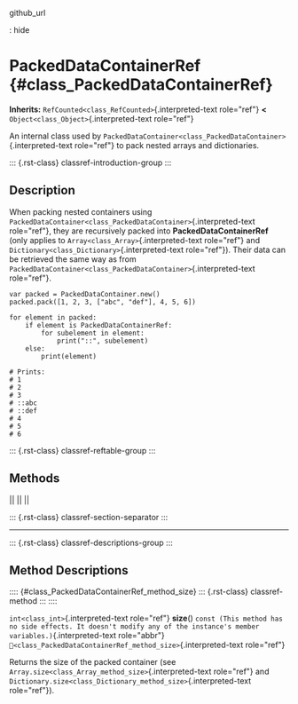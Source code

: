github_url

:   hide

# PackedDataContainerRef {#class_PackedDataContainerRef}

**Inherits:** `RefCounted<class_RefCounted>`{.interpreted-text
role="ref"} **\<** `Object<class_Object>`{.interpreted-text role="ref"}

An internal class used by
`PackedDataContainer<class_PackedDataContainer>`{.interpreted-text
role="ref"} to pack nested arrays and dictionaries.

::: {.rst-class}
classref-introduction-group
:::

## Description

When packing nested containers using
`PackedDataContainer<class_PackedDataContainer>`{.interpreted-text
role="ref"}, they are recursively packed into **PackedDataContainerRef**
(only applies to `Array<class_Array>`{.interpreted-text role="ref"} and
`Dictionary<class_Dictionary>`{.interpreted-text role="ref"}). Their
data can be retrieved the same way as from
`PackedDataContainer<class_PackedDataContainer>`{.interpreted-text
role="ref"}.

    var packed = PackedDataContainer.new()
    packed.pack([1, 2, 3, ["abc", "def"], 4, 5, 6])

    for element in packed:
        if element is PackedDataContainerRef:
            for subelement in element:
                print("::", subelement)
        else:
            print(element)

    # Prints:
    # 1
    # 2
    # 3
    # ::abc
    # ::def
    # 4
    # 5
    # 6

::: {.rst-class}
classref-reftable-group
:::

## Methods

||
||
||

::: {.rst-class}
classref-section-separator
:::

------------------------------------------------------------------------

::: {.rst-class}
classref-descriptions-group
:::

## Method Descriptions

:::: {#class_PackedDataContainerRef_method_size}
::: {.rst-class}
classref-method
:::
::::

`int<class_int>`{.interpreted-text role="ref"} **size**()
`const (This method has no side effects. It doesn't modify any of the instance's member variables.)`{.interpreted-text
role="abbr"}
`🔗<class_PackedDataContainerRef_method_size>`{.interpreted-text
role="ref"}

Returns the size of the packed container (see
`Array.size<class_Array_method_size>`{.interpreted-text role="ref"} and
`Dictionary.size<class_Dictionary_method_size>`{.interpreted-text
role="ref"}).
